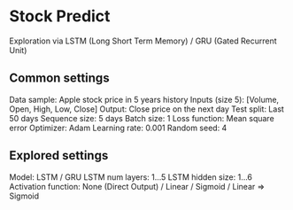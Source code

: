 # Stock Predict
Exploration via LSTM (Long Short Term Memory) / GRU (Gated Recurrent Unit)

## Common settings
Data sample: Apple stock price in 5 years history
Inputs (size 5): [Volume, Open, High, Low, Close]
Output: Close price on the next day
Test split: Last 50 days
Sequence size: 5 days
Batch size: 1
Loss function: Mean square error
Optimizer: Adam
Learning rate: 0.001
Random seed: 4

## Explored settings
Model: LSTM / GRU
LSTM num layers: 1...5
LSTM hidden size: 1...6
Activation function: None (Direct Output) / Linear / Sigmoid / Linear => Sigmoid
